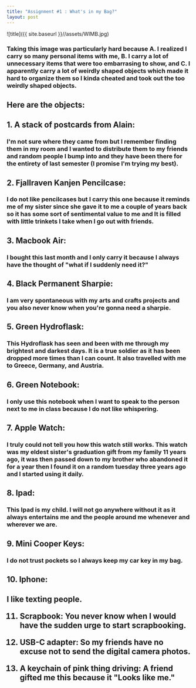 ```yaml
---
title: "Assignment #1 : What's in my Bag?"
layout: post
---
```


![title]({{ site.baseurl }}//assets/WIMB.jpg)

<h3> Taking this image was particularly hard because A. I realized I carry so many personal items with me, B. I carry a lot of unnecessary items that were too embarrasing to show, and C. I apparently carry a lot of weirdly shaped objects which made it hard to organize them so I kinda cheated and took out the too weirdly shaped objects. </h3>
      
      
<h2>Here are the objects:</h2>

<h2>1. A stack of postcards from Alain: </h2>
<h3>I'm not sure where they came from but I remember finding them in my room and I wanted to distribute them to my friends and random people I bump into and they have been there for the entirety of last semester (I promise I'm trying my best).</h3>

<h2>2. Fjallraven Kanjen Pencilcase:</h2>
<h3>I do not like pencilcases but I carry this one because it reminds me of my sister since she gave it to me a couple of years back so it has some sort of sentimental value to me and It is filled with little trinkets I take when I go out with friends.</h3>
    
<h2>3. Macbook Air: </h2>
<h3>I bought this last month and I only carry it because I always have the thought of "what if I suddenly need it?"</h3>

<h2>4. Black Permanent Sharpie:</h2>
<h3>I am very spontaneous with my arts and crafts projects and you also never know when you're gonna need a sharpie.</h3>

<h2>5. Green Hydroflask:</h2>
<h3>This Hydroflask has seen and been with me through my brightest and darkest days. It is a true soldier as it has been dropped more times than I can count. It also travelled with me to Greece, Germany, and Austria.</h3>

<h2>6. Green Notebook:</h2>
<h3>I only use this notebook when I want to speak to the person next to me in class because I do not like whispering.</h3>

<h2>7. Apple Watch:</h2>
<h3>I truly could not tell you how this watch still works. This watch was my eldest sister's graduation gift from my family 11 years ago, it was then passed down to my brother who abandoned it for a year then I found it on a random tuesday three years ago and I started using it daily. </h3>

<h2>8. Ipad:</h2>
<h3>This Ipad is my child. I will not go anywhere without it as it always entertains me and the people around me whenever and wherever we are.</h3>

<h2>9. Mini Cooper Keys:</h2>
<h3>I do not trust pockets so I always keep my car key in my bag.</h3>

<h2>10. Iphone: <h2>
I like texting people.

11. Scrapbook:
You never know when I would have the sudden urge to start scrapbooking.

12. USB-C adapter:
So my friends have no excuse not to send the digital camera photos.
  
13. A keychain of pink thing driving:
A friend gifted me this because it "Looks like me."




  


